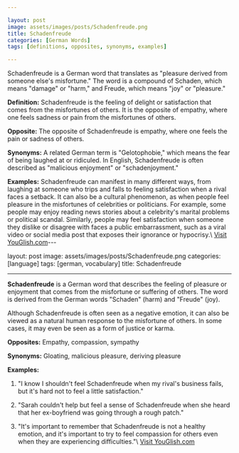 ```yaml
---

layout: post
image: assets/images/posts/Schadenfreude.png
title: Schadenfreude
categories: [German Words]
tags: [definitions, opposites, synonyms, examples]

---
```


Schadenfreude is a German word that translates as "pleasure derived from someone else's misfortune." The word is a compound of Schaden, which means "damage" or "harm," and Freude, which means "joy" or "pleasure."

**Definition:** Schadenfreude is the feeling of delight or satisfaction that comes from the misfortunes of others. It is the opposite of empathy, where one feels sadness or pain from the misfortunes of others.

**Opposite:** The opposite of Schadenfreude is empathy, where one feels the pain or sadness of others.

**Synonyms:** A related German term is "Gelotophobie," which means the fear of being laughed at or ridiculed. In English, Schadenfreude is often described as "malicious enjoyment" or "schadenjoyment."

**Examples:** Schadenfreude can manifest in many different ways, from laughing at someone who trips and falls to feeling satisfaction when a rival faces a setback. It can also be a cultural phenomenon, as when people feel pleasure in the misfortunes of celebrities or politicians. For example, some people may enjoy reading news stories about a celebrity's marital problems or political scandal. Similarly, people may feel satisfaction when someone they dislike or disagree with faces a public embarrassment, such as a viral video or social media post that exposes their ignorance or hypocrisy.\ <a id="yg-widget-0" class="youglish-widget" data-query="Schadenfreude" data-lang="german" data-components="8412" data-auto-start="0" data-bkg-color="theme_light" data-title="How%20to%20pronounce%20Schadenfreude%20in%20German"  rel="nofollow" href="https://youglish.com">Visit YouGlish.com</a><script async src="https://youglish.com/public/emb/widget.js" charset="utf-8"></script>---

layout: post
image: assets/images/posts/Schadenfreude.png
categories: [language]
tags: [german, vocabulary]
title: Schadenfreude

---

**Schadenfreude** is a German word that describes the feeling of pleasure or enjoyment that comes from the misfortune or suffering of others. The word is derived from the German words "Schaden" (harm) and "Freude" (joy).

Although Schadenfreude is often seen as a negative emotion, it can also be viewed as a natural human response to the misfortune of others. In some cases, it may even be seen as a form of justice or karma.

**Opposites:** Empathy, compassion, sympathy

**Synonyms:** Gloating, malicious pleasure, deriving pleasure

**Examples:**

1. "I know I shouldn't feel Schadenfreude when my rival's business fails, but it's hard not to feel a little satisfaction."

2. "Sarah couldn't help but feel a sense of Schadenfreude when she heard that her ex-boyfriend was going through a rough patch."

3. "It's important to remember that Schadenfreude is not a healthy emotion, and it's important to try to feel compassion for others even when they are experiencing difficulties."\ <a id="yg-widget-0" class="youglish-widget" data-query="Schadenfreude" data-lang="german" data-components="8412" data-auto-start="0" data-bkg-color="theme_light" data-title="How%20to%20pronounce%20Schadenfreude%20in%20German"  rel="nofollow" href="https://youglish.com">Visit YouGlish.com</a><script async src="https://youglish.com/public/emb/widget.js" charset="utf-8"></script>